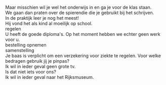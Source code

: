 Maar misschien wil je wel het onderwijs in en ga je voor de klas staan.  
We gaan dan praten over de spierendie  die je gebruikt bij het schrijven.  
In de praktijk leer je nog het meest!  
Hij vond het als kind al moeilijk op school.  
regelen  
U heeft de goede diploma's. Op het moment hebben we echter geen werk voor u.  
bestelling opnemen  
samenstelling  
Je baas is verplicht om een verzekering voor ziekte te regelen.
Voor welke bedragen gebruik jij je pinpas?  
Ik wil in ieder geval geen grote tv.  
Is dat niet iets voor ons?   
Ik wil in ieder geval naar het Rijksmuseum.  

